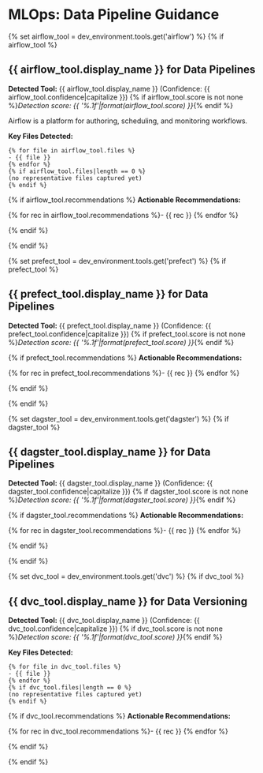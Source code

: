 # MLOps: Data Pipeline Guidance

{% set airflow_tool = dev_environment.tools.get('airflow') %}
{% if airflow_tool %}

## {{ airflow_tool.display_name }} for Data Pipelines

**Detected Tool:** {{ airflow_tool.display_name }} (Confidence:
{{ airflow_tool.confidence|capitalize }})
{% if airflow_tool.score is not none %}_Detection score:
{{ '%.1f'|format(airflow_tool.score) }}_{% endif %}

Airflow is a platform for authoring, scheduling, and monitoring workflows.

**Key Files Detected:**

```text
{% for file in airflow_tool.files %}
- {{ file }}
{% endfor %}
{% if airflow_tool.files|length == 0 %}
(no representative files captured yet)
{% endif %}
```

{% if airflow_tool.recommendations %}
**Actionable Recommendations:**

{% for rec in airflow_tool.recommendations %}- {{ rec }}
{% endfor %}

{% endif %}

{% endif %}

{% set prefect_tool = dev_environment.tools.get('prefect') %}
{% if prefect_tool %}

## {{ prefect_tool.display_name }} for Data Pipelines

**Detected Tool:** {{ prefect_tool.display_name }} (Confidence:
{{ prefect_tool.confidence|capitalize }})
{% if prefect_tool.score is not none %}_Detection score:
{{ '%.1f'|format(prefect_tool.score) }}_{% endif %}

{% if prefect_tool.recommendations %}
**Actionable Recommendations:**

{% for rec in prefect_tool.recommendations %}- {{ rec }}
{% endfor %}

{% endif %}

{% endif %}

{% set dagster_tool = dev_environment.tools.get('dagster') %}
{% if dagster_tool %}

## {{ dagster_tool.display_name }} for Data Pipelines

**Detected Tool:** {{ dagster_tool.display_name }} (Confidence:
{{ dagster_tool.confidence|capitalize }})
{% if dagster_tool.score is not none %}_Detection score:
{{ '%.1f'|format(dagster_tool.score) }}_{% endif %}

{% if dagster_tool.recommendations %}
**Actionable Recommendations:**

{% for rec in dagster_tool.recommendations %}- {{ rec }}
{% endfor %}

{% endif %}

{% endif %}

{% set dvc_tool = dev_environment.tools.get('dvc') %}
{% if dvc_tool %}

## {{ dvc_tool.display_name }} for Data Versioning

**Detected Tool:** {{ dvc_tool.display_name }} (Confidence:
{{ dvc_tool.confidence|capitalize }})
{% if dvc_tool.score is not none %}_Detection score:
{{ '%.1f'|format(dvc_tool.score) }}_{% endif %}

**Key Files Detected:**

```text
{% for file in dvc_tool.files %}
- {{ file }}
{% endfor %}
{% if dvc_tool.files|length == 0 %}
(no representative files captured yet)
{% endif %}
```

{% if dvc_tool.recommendations %}
**Actionable Recommendations:**

{% for rec in dvc_tool.recommendations %}- {{ rec }}
{% endfor %}

{% endif %}

{% endif %}
